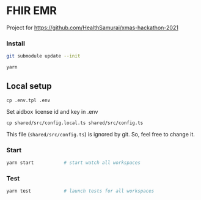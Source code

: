 # FHIR EMR

Project for https://github.com/HealthSamurai/xmas-hackathon-2021

### Install
```sh
git submodule update --init
```

```sh
yarn
```

## Local setup
```
cp .env.tpl .env
```
Set aidbox license id and key in .env

```
cp shared/src/config.local.ts shared/src/config.ts
```

This file (`shared/src/config.ts`) is ignored by git. So, feel free to change it.

### Start

```sh
yarn start           # start watch all workspaces
```

### Test

```sh
yarn test            # launch tests for all workspaces
```

